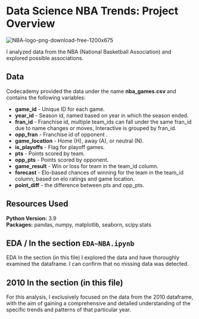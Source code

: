 # Data Science NBA Trends: Project Overview

![NBA-logo-png-download-free-1200x675](https://user-images.githubusercontent.com/114705723/221735255-75c1e737-8a77-4745-9243-a35ce902ca35.png)

I analyzed data from the NBA (National Basketball Association) and explored possible associations.

## Data
Codecademy provided the data under the name **nba_games.csv** and contains the following variables:
* **game_id** - Unique ID for each game.
* **year_id** - Season id, named based on year in which the season ended.
* **fran_id** - Franchise id, multiple team_ids can fall under the same fran_id due to name changes or moves, Interactive is grouped by fran_id.
* **opp_fran** - Franchise id of opponent .
* **game_location** - Home (H), away (A), or neutral (N).
* **is_playoffs** - Flag for playoff games.
* **pts** - Points scored by team.
* **opp_pts** - Points scored by opponent.
* **game_result** - Win or loss for team in the team_id column.
* **forecast** - Elo-based chances of winning for the team in the team_id column, based on elo ratings and game location.
* **point_diff** - the difference between pts and opp_pts.

## Resources Used
**Python Version:** 3.9  
**Packages:** pandas, numpy, matplotlib, seaborn, scipy.stats

## EDA / In the section `EDA~NBA.ipynb`
EDA In the section (in this file)
I explored the data and have thoroughly examined the dataframe. I can confirm that no missing data was detected.

## 2010  In the section (in this file)
For this analysis, I exclusively focused on the data from the 2010 dataframe, with the aim of gaining a comprehensive and detailed understanding of the specific trends and patterns of that particular year.
